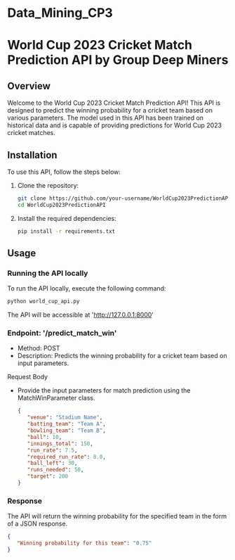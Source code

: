 # Data_Mining_CP3

# World Cup 2023 Cricket Match Prediction API by Group Deep Miners

## Overview

Welcome to the World Cup 2023 Cricket Match Prediction API! This API is designed to predict the winning probability for a cricket team based on various parameters. The model used in this API has been trained on historical data and is capable of providing predictions for World Cup 2023 cricket matches.

## Installation

To use this API, follow the steps below:

1. Clone the repository:

   ```bash
   git clone https://github.com/your-username/WorldCup2023PredictionAPI.git
   cd WorldCup2023PredictionAPI

2. Install the required dependencies:
   ```bash
   pip install -r requirements.txt


## Usage

### Running the API locally

To run the API locally, execute the following command:

   ```bash
   python world_cup_api.py
   ```

The API will be accessible at 'http://127.0.0.1:8000'

### Endpoint: '/predict_match_win'

- Method: POST
- Description: Predicts the winning probability for a cricket team based on input parameters.
  
Request Body
- Provide the input parameters for match prediction using the MatchWinParameter class.

   
   ```json
   {
      "venue": "Stadium Name",
      "batting_team": "Team A",
      "bowling_team": "Team B",
      "ball": 10,
      "innings_total": 150,
      "run_rate": 7.5,
      "required_run_rate": 8.0,
      "ball_left": 30,
      "runs_needed": 50,
      "target": 200
   }
   ```

### Response 
The API will return the winning probability for the specified team in the form of a JSON response.

   ```Json
   {
      "Winning probability for this team": "0.75"
   }
   ```




